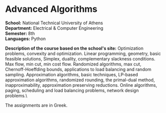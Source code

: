 # Advanced Algorithms

**School:** National Technical University of Athens\
**Department:** Electrical & Computer Engineering\
**Semester:** 8th\
**Languages:** Python

**Description of the course based on the school's site:** 
Optimization problems, convexity and optimization. Linear programming, geometry, basic feasible solutions, Simplex, duality, complementary slackness conditions. Max flow, min cut, min cost flow. Randomized algorithms, max cut, Chernoff-Hoeffding bounds, applications to load balancing and random sampling. Approximation algorithms, basic techniques, LP-based approximation algorithms, randomized rounding, the primal-dual method, inapproximability, approximation preserving reductions. Online algorithms, paging, scheduling and load balancing problems, network design problems.\  


The assignments are in Greek.
